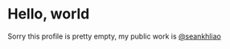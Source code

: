 # Hello, world

Sorry this profile is pretty empty, my public work is [@seankhliao](https://github.com/seankhliao)
